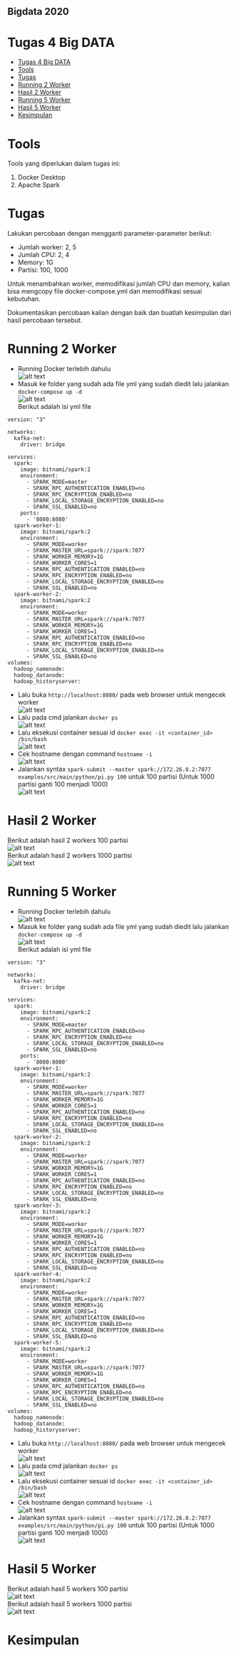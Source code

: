 ## Bigdata 2020

# Tugas 4 Big DATA

- [Tugas 4 Big DATA](#tugas-4-big-data)
- [Tools](#tools)
- [Tugas](#tugas)
- [Running 2 Worker](#running-2-worker)
- [Hasil 2 Worker](#hasil-2-worker)
- [Running 5 Worker](#running-5-worker)
- [Hasil 5 Worker](#hasil-5-worker)
- [Kesimpulan](#kesimpulan)

# Tools
Tools yang diperlukan dalam tugas ini:
1. Docker Desktop
2. Apache Spark

# Tugas
Lakukan percobaan dengan mengganti parameter-parameter berikut:
* Jumlah worker: 2, 5
* Jumlah CPU: 2, 4
* Memory: 1G
* Partisi: 100, 1000 </br>

Untuk menambahkan worker, memodifikasi jumlah CPU dan memory, kalian bisa mengcopy file docker-compose.yml dan memodifikasi sesuai kebutuhan.</br>

Dokumentasikan percobaan kalian dengan baik dan buatlah kesimpulan dari hasil percobaan tersebut.

# Running 2 Worker
* Running Docker terlebih dahulu <br/>
![alt text](https://github.com/farizmpr/Bigdata-2020/blob/master/tugas_4/picture/docker.jpg "docker")<br/>
* Masuk ke folder yang sudah ada file yml yang sudah diedit lalu jalankan ```docker-compose up -d``` </br>
![alt text](https://github.com/farizmpr/Bigdata-2020/blob/master/tugas_4/picture/docker.jpg "compose")<br/>
Berikut adalah isi yml file
```
version: "3"

networks:
  kafka-net:
    driver: bridge

services:
  spark:
    image: bitnami/spark:2
    environment:
      - SPARK_MODE=master
      - SPARK_RPC_AUTHENTICATION_ENABLED=no
      - SPARK_RPC_ENCRYPTION_ENABLED=no
      - SPARK_LOCAL_STORAGE_ENCRYPTION_ENABLED=no
      - SPARK_SSL_ENABLED=no
    ports:
      - '8080:8080'
  spark-worker-1:
    image: bitnami/spark:2
    environment:
      - SPARK_MODE=worker
      - SPARK_MASTER_URL=spark://spark:7077
      - SPARK_WORKER_MEMORY=1G
      - SPARK_WORKER_CORES=1
      - SPARK_RPC_AUTHENTICATION_ENABLED=no
      - SPARK_RPC_ENCRYPTION_ENABLED=no
      - SPARK_LOCAL_STORAGE_ENCRYPTION_ENABLED=no
      - SPARK_SSL_ENABLED=no
  spark-worker-2:
    image: bitnami/spark:2
    environment:
      - SPARK_MODE=worker
      - SPARK_MASTER_URL=spark://spark:7077
      - SPARK_WORKER_MEMORY=1G
      - SPARK_WORKER_CORES=1
      - SPARK_RPC_AUTHENTICATION_ENABLED=no
      - SPARK_RPC_ENCRYPTION_ENABLED=no
      - SPARK_LOCAL_STORAGE_ENCRYPTION_ENABLED=no
      - SPARK_SSL_ENABLED=no
volumes:
  hadoop_namenode:
  hadoop_datanode:
  hadoop_historyserver:
```
* Lalu buka ```http://localhost:8080/``` pada web browser untuk mengecek worker </br>
![alt text](https://github.com/farizmpr/Bigdata-2020/blob/master/tugas_4/picture/docker.jpg "2 workers")<br/>
* Lalu pada cmd jalankan ```docker ps``` </br>
![alt text](https://github.com/farizmpr/Bigdata-2020/blob/master/tugas_4/picture/docker.jpg "ps2worker")<br/>
* Lalu eksekusi container sesuai id ```docker exec -it <container_id> /bin/bash``` </br>
![alt text](https://github.com/farizmpr/Bigdata-2020/blob/master/tugas_4/picture/docker.jpg "exec")<br/>
* Cek hostname dengan command ```hostname -i``` </br>
![alt text](https://github.com/farizmpr/Bigdata-2020/blob/master/tugas_4/picture/docker.jpg "hostname")<br/>
* Jalankan syntax ```spark-submit --master spark://172.26.0.2:7077 examples/src/main/python/pi.py 100``` untuk 100 partisi (Untuk 1000 partisi ganti 100 menjadi 1000)</br>
![alt text](https://github.com/farizmpr/Bigdata-2020/blob/master/tugas_4/picture/docker.jpg "sparksubmit")<br/>

# Hasil 2 Worker
Berikut adalah hasil 2 workers 100 partisi</br>
![alt text](https://github.com/farizmpr/Bigdata-2020/blob/master/tugas_4/picture/docker.jpg "2worker100partisi")<br/>
Berikut adalah hasil 2 workers 1000 partisi</br>
![alt text](https://github.com/farizmpr/Bigdata-2020/blob/master/tugas_4/picture/docker.jpg "2worker1000partisi")<br/>

# Running 5 Worker
* Running Docker terlebih dahulu <br/>
![alt text](https://github.com/farizmpr/Bigdata-2020/blob/master/tugas_4/picture/docker.jpg "docker")<br/>
* Masuk ke folder yang sudah ada file yml yang sudah diedit lalu jalankan ```docker-compose up -d``` </br>
![alt text](https://github.com/farizmpr/Bigdata-2020/blob/master/tugas_4/picture/docker.jpg "compose")<br/>
Berikut adalah isi yml file
```
version: "3"

networks:
  kafka-net:
    driver: bridge

services:
  spark:
    image: bitnami/spark:2
    environment:
      - SPARK_MODE=master
      - SPARK_RPC_AUTHENTICATION_ENABLED=no
      - SPARK_RPC_ENCRYPTION_ENABLED=no
      - SPARK_LOCAL_STORAGE_ENCRYPTION_ENABLED=no
      - SPARK_SSL_ENABLED=no
    ports:
      - '8080:8080'
  spark-worker-1:
    image: bitnami/spark:2
    environment:
      - SPARK_MODE=worker
      - SPARK_MASTER_URL=spark://spark:7077
      - SPARK_WORKER_MEMORY=1G
      - SPARK_WORKER_CORES=1
      - SPARK_RPC_AUTHENTICATION_ENABLED=no
      - SPARK_RPC_ENCRYPTION_ENABLED=no
      - SPARK_LOCAL_STORAGE_ENCRYPTION_ENABLED=no
      - SPARK_SSL_ENABLED=no
  spark-worker-2:
    image: bitnami/spark:2
    environment:
      - SPARK_MODE=worker
      - SPARK_MASTER_URL=spark://spark:7077
      - SPARK_WORKER_MEMORY=1G
      - SPARK_WORKER_CORES=1
      - SPARK_RPC_AUTHENTICATION_ENABLED=no
      - SPARK_RPC_ENCRYPTION_ENABLED=no
      - SPARK_LOCAL_STORAGE_ENCRYPTION_ENABLED=no
      - SPARK_SSL_ENABLED=no
  spark-worker-3:
    image: bitnami/spark:2
    environment:
      - SPARK_MODE=worker
      - SPARK_MASTER_URL=spark://spark:7077
      - SPARK_WORKER_MEMORY=1G
      - SPARK_WORKER_CORES=1
      - SPARK_RPC_AUTHENTICATION_ENABLED=no
      - SPARK_RPC_ENCRYPTION_ENABLED=no
      - SPARK_LOCAL_STORAGE_ENCRYPTION_ENABLED=no
      - SPARK_SSL_ENABLED=no
  spark-worker-4:
    image: bitnami/spark:2
    environment:
      - SPARK_MODE=worker
      - SPARK_MASTER_URL=spark://spark:7077
      - SPARK_WORKER_MEMORY=1G
      - SPARK_WORKER_CORES=1
      - SPARK_RPC_AUTHENTICATION_ENABLED=no
      - SPARK_RPC_ENCRYPTION_ENABLED=no
      - SPARK_LOCAL_STORAGE_ENCRYPTION_ENABLED=no
      - SPARK_SSL_ENABLED=no
  spark-worker-5:
    image: bitnami/spark:2
    environment:
      - SPARK_MODE=worker
      - SPARK_MASTER_URL=spark://spark:7077
      - SPARK_WORKER_MEMORY=1G
      - SPARK_WORKER_CORES=1
      - SPARK_RPC_AUTHENTICATION_ENABLED=no
      - SPARK_RPC_ENCRYPTION_ENABLED=no
      - SPARK_LOCAL_STORAGE_ENCRYPTION_ENABLED=no
      - SPARK_SSL_ENABLED=no
volumes:
  hadoop_namenode:
  hadoop_datanode:
  hadoop_historyserver:
```
* Lalu buka ```http://localhost:8080/``` pada web browser untuk mengecek worker </br>
![alt text](https://github.com/farizmpr/Bigdata-2020/blob/master/tugas_4/picture/docker.jpg "5 workers")<br/>
* Lalu pada cmd jalankan ```docker ps``` </br>
![alt text](https://github.com/farizmpr/Bigdata-2020/blob/master/tugas_4/picture/docker.jpg "ps5worker")<br/>
* Lalu eksekusi container sesuai id ```docker exec -it <container_id> /bin/bash``` </br>
![alt text](https://github.com/farizmpr/Bigdata-2020/blob/master/tugas_4/picture/docker.jpg "exec")<br/>
* Cek hostname dengan command ```hostname -i``` </br>
![alt text](https://github.com/farizmpr/Bigdata-2020/blob/master/tugas_4/picture/docker.jpg "hostname")<br/>
* Jalankan syntax ```spark-submit --master spark://172.26.0.2:7077 examples/src/main/python/pi.py 100``` untuk 100 partisi (Untuk 1000 partisi ganti 100 menjadi 1000)</br>
![alt text](https://github.com/farizmpr/Bigdata-2020/blob/master/tugas_4/picture/docker.jpg "sparksubmit")<br/>

# Hasil 5 Worker
Berikut adalah hasil 5 workers 100 partisi</br>
![alt text](https://github.com/farizmpr/Bigdata-2020/blob/master/tugas_4/picture/docker.jpg "5worker100partisi")<br/>
Berikut adalah hasil 5 workers 1000 partisi</br>
![alt text](https://github.com/farizmpr/Bigdata-2020/blob/master/tugas_4/picture/docker.jpg "5worker1000partisi")<br/>

# Kesimpulan
